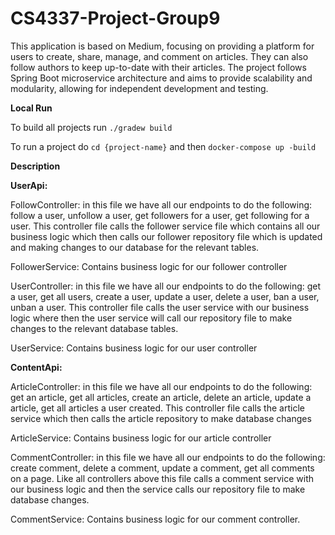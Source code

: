 # CS4337-Project-Group9

This application is based on Medium, focusing on providing a platform for users to create, share, manage, and comment on articles. They can also follow authors to keep up-to-date with their articles. The project follows Spring Boot microservice architecture and aims to provide scalability and modularity, allowing for independent development and testing.

**Local Run**

To build all projects run `./gradew build`

To run a project do `cd {project-name}` and then `docker-compose up -build`


**Description**

**UserApi:**

FollowController: in this file we have all our endpoints to do the following: follow a user, unfollow a user, get followers for a user, get following for a user. This controller file calls the follower service file which contains all our business logic which then calls our follower repository file which is updated and making changes to our database for the relevant tables.

FollowerService: Contains business logic for our follower controller

UserController: in this file we have all our endpoints to do the following: get a user, get all users, create a user, update a user, delete a user, ban a user, unban a user. This controller file calls the user service with our business logic where then the user service will call our repository file to make changes to the relevant database tables.

UserService: Contains business logic for our user controller

**ContentApi:**

ArticleController: in this file we have all our endpoints to do the following: get an article, get all articles, create an article, delete an article, update a article, get all articles a user created. This controller file calls the article service which then calls the article repository to make database changes

ArticleService: Contains business logic for our article controller

CommentController: in this file we have all our endpoints to do the following: create  comment, delete a comment, update a comment, get all comments on a page. Like all controllers above this file calls a comment service with our business logic and then the service calls our repository file to make database changes.

CommentService: Contains business logic for our comment controller.